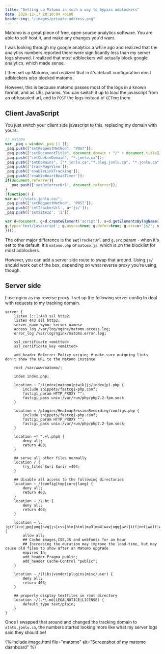 ```yaml
---
title: "Setting up Matomo in such a way to bypass adblockers"
date: 2020-12-17 20:10:04 +0100
header-img: "/images/private-address.png"
---
```


Matomo is a great piece of free, open source analytics software. You are able to self host it, and make any changes you'd want. 

I was looking through my google analytics a while ago and realized that the analytics numbers reported there were significantly less than my server logs showed. I realized that most adblockers will actually block google analytics, which made sense. 

I then set up Matomo, and realized that in it's default configuration most adblockers _also_ blocked matomo. 

However, this is because matomo passes most of the logs in a known format, and as URL params. You can switch it up to load the javascript from an obfuscated url, and to `POST` the logs instead of `GET`ing them. 

## Client JavaScript

You just switch your client side javascript to this, replacing my domain with yours.

```js
// matomo
var _paq = window._paq || [];
_paq.push(["setRequestMethod", "POST"]);
_paq.push(["setDocumentTitle", document.domain + "/" + document.title]);
_paq.push(["setCookieDomain", "*.jonlu.ca"]);
_paq.push(["setDomains", ["*.jonlu.ca","*.blog.jonlu.ca", "*.jonlu.ca","*.blog.jonlu.ca"]]);
_paq.push(['trackPageView']);
_paq.push(['enableLinkTracking']);
_paq.push(['enableHeartBeatTimer']);
if(document.referrer){
  _paq.push(['setReferrerUrl', document.referrer]);
}
(function() {
var u="//stats.jonlu.ca/";
_paq.push(['setRequestMethod', 'POST']);
_paq.push(['setTrackerUrl', u+'js/']);
_paq.push(['setSiteId', '1']);

var d=document, g=d.createElement('script'), s=d.getElementsByTagName('script')[0];
g.type='text/javascript'; g.async=true; g.defer=true; g.src=u+'js/'; s.parentNode.insertBefore(g,s);
})();
```
The other major difference is the `setTrackerUrl` and `g.src` param - when it's set to the default, it's `matomo.php` or `matomo.js`, which is on the blocklist for most adblockers. 

However, you can add a server side route to swap that around. Using `js/` should work out of the box, depending on what reverse proxy you're using, though.

## Server side

I use nginx as my reverse proxy. I set up the following server config to deal with requests to my tracking domain. 

```nginx
server {
    listen [::]:443 ssl http2;
    listen 443 ssl http2;
    server_name <your server names>
    access_log /var/log/nginx/matomo.access.log;
    error_log /var/log/nginx/matomo.error.log;

    ssl_certificate <omitted>
    ssl_certificate_key <omitted>

    add_header Referrer-Policy origin; # make sure outgoing links don't show the URL to the Matomo instance

    root /var/www/matomo/;

    index index.php;

    location ~ ^/(index|matomo|piwik|js/index|p).php {
        include snippets/fastcgi-php.conf;
        fastcgi_param HTTP_PROXY ""; 
        fastcgi_pass unix:/var/run/php/php7.2-fpm.sock
    }

    location = /plugins/HeatmapSessionRecording/configs.php {
        include snippets/fastcgi-php.conf;
        fastcgi_param HTTP_PROXY "";
        fastcgi_pass unix:/var/run/php/php7.2-fpm.sock;
    }

    location ~* ^.+\.php$ {
        deny all;
        return 403;
    }

    ## serve all other files normally
    location / {
        try_files $uri $uri/ =404;
    }

    ## disable all access to the following directories
    location ~ /(config|tmp|core|lang) {
        deny all;
        return 403;
    }
    location ~ /\.ht {
        deny all;
        return 403;
    }

    location ~ \.(gif|ico|jpg|png|svg|js|css|htm|html|mp3|mp4|wav|ogg|avi|ttf|eot|woff|woff2|json|p)$ {
        allow all;
        ## Cache images,CSS,JS and webfonts for an hour
        ## Increasing the duration may improve the load-time, but may cause old files to show after an Matomo upgrade
        expires 1h;
        add_header Pragma public;
        add_header Cache-Control "public";
    }

    location ~ /(libs|vendor|plugins|misc/user) {
        deny all;
        return 403;
    }

    ## properly display textfiles in root directory
    location ~/(.*\.md|LEGALNOTICE|LICENSE) {
        default_type text/plain;
    }
}
```

Once I swapped that around and changed the tracking domain to `stats.jonlu.ca`, the numbers started looking more like what my server logs said they should be!

{% include image.html file="matomo" alt="Screenshot of my matomo dashboard" %}

